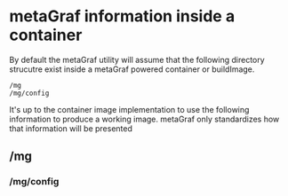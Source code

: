 # metaGraf information inside a container

By default the metaGraf utility will assume that the following directory
strucutre exist inside a metaGraf powered container or buildImage.

```text
/mg
/mg/config
```

It's up to the container image implementation to use the following information
to produce a working image. metaGraf only standardizes how that information will
be presented

## /mg



### /mg/config